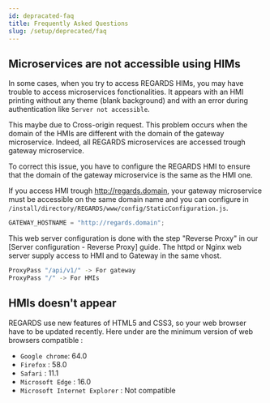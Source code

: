 ```yaml
---
id: depracated-faq
title: Frequently Asked Questions
slug: /setup/deprecated/faq
---
```


## Microservices are not accessible using HIMs

In some cases, when you try to access REGARDS HIMs, you may have trouble to access microservices fonctionalities. It appears with an HMI printing without any theme (blank background) and with an error during authentication like `Server not accessible`.

This maybe due to Cross-origin request. This problem occurs when the domain of the HMIs are different with the domain of the gateway microservice. Indeed, all REGARDS microservices are accessed trough gateway microservice.

To correct this issue, you have to configure the REGARDS HMI to ensure that the domain of the gateway microservice is the same as the HMI one.

If you access HMI trough http://regards.domain, your gateway microservice must be accessible on the same domain name and you can configure in `/install/directory/REGARDS/www/config/StaticConfiguration.js`.

```javascript
GATEWAY_HOSTNAME = "http://regards.domain";
```

This web server configuration is done with the step "Reverse Proxy" in our [Server configuration - Reverse Proxy] guide. The httpd or Nginx web server supply access to HMI and to Gateway in the same vhost.

```bash
ProxyPass "/api/v1/" -> For gateway
ProxyPass "/" -> For HMIs
```

## HMIs doesn't appear

REGARDS use new features of HTML5 and CSS3, so your web browser have to be updated recently. Here under are the minimum version of web browsers compatible :

- `Google chrome`: 64.0
- `Firefox` : 58.0
- `Safari` : 11.1
- `Microsoft Edge` : 16.0
- `Microsoft Internet Explorer` : Not compatible
